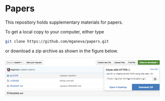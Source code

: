 # Papers
This repository holds supplementary materials for papers.

To get a local copy to your computer, either type

```bash
git clone https://github.com/mganeva/papers.git
```

or download a zip archive as shown in the figure below.

![Save](save.png)